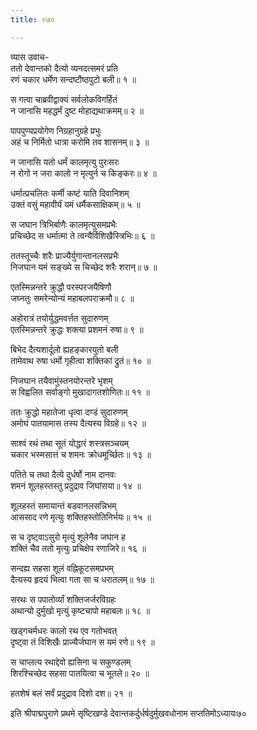 ```yaml
---
title: ०७०

---
```

व्यास उवाच-  
ततो देवान्तको दैत्यो व्यनदत्समरं प्रति  
रणं चकार धर्मेण सन्दष्टौष्ठपुटो बली॥ १ ॥


स गत्वा चाब्रवीद्वाक्यं सर्वलोकविगर्हितं  
न जानासि महद्धर्मं दुष्ट मोहाद्यथाक्रमम्॥ २ ॥


पापपुण्यप्रयोगेण निग्रहानुग्रहे प्रभुः  
अहं च निर्मितो धात्रा करोमि तव शासनम्॥ ३ ॥


न जानासि यतो धर्मं कालमृत्यु पुरःसरः  
न रोगो न जरा कालो न मृत्युर्न च किङ्करः॥ ४ ॥


धर्मात्प्रचलितः कर्मी कष्टं याति दिवानिशम्  
उक्तं वसुं महावीर्यं यमं धर्मैकसाक्षिकम्॥ ५ ॥


स जघान त्रिभिर्बाणैः कालमृत्युसमप्रभैः  
प्रचिच्छेद स धर्मात्मा ते त्वन्यैर्विशिखैस्त्रिभिः॥ ६ ॥


ततस्तूच्चैः शरैः प्राज्यैर्युगान्तानलसप्रभैः  
निजघान यमं सङ्ख्ये स चिच्छेद शरैः शरान्॥ ७ ॥


एतस्मिन्नन्तरे क्रुद्धौ परस्परजयैषिणौ  
जघ्नतुः समरेन्योन्यं महाबलपराक्रमौ॥ ८ ॥


अहोरात्रं तयोर्युद्धमवर्त्तत सुदारुणम्  
एतस्मिन्नन्तरे क्रुद्धः शक्त्या प्रशमनं रुषा॥ ९ ॥


बिभेद दैत्यशार्दूलो ह्यहङ्कारयुतो बली  
तामेवाथ रुषा धर्मो गृहीत्वा शक्तिकां द्रुतं॥ १० ॥


निजघान तयैवामुंस्तनयोरन्तरे भृशम्  
स विह्वलित सर्वाङ्गो मुखादागतशोणितः॥ ११ ॥


ततः क्रुद्धो महातेजा धृत्वा दण्डं सुदारुणम्  
अमोघं पातयामास तस्य दैत्यस्य विग्रहे॥ १२ ॥


साश्वं रथं तथा सूतं योद्धारं शस्त्रसञ्चयम्  
चकार भस्मसात्तं च शमनः क्रोधमूर्च्छितः॥ १३ ॥


पतिते च तथा दैत्ये दुर्धर्षो नाम दानवः  
शमनं शूलहस्तस्तु प्रदुद्राव जिघांसया॥ १४ ॥


शूलहस्तं समायान्तं बडवानलसन्निभम्  
आससाद रणे मृत्युः शक्तिहस्तोतिनिर्भयः॥ १५ ॥


स च दृष्ट्वाऽसुरो मृत्युं शूलेनैव जघान ह  
शक्तिं चैव ततो मृत्युः प्रचिक्षेप रणाजिरे॥ १६ ॥


सन्दह्य सहसा शूलं वह्निकूटसमप्रभम्  
दैत्यस्य हृदयं भित्वा गता सा च धरातलम्॥ १७ ॥


सरथः स पपातोर्व्यां शक्तिजर्जरविग्रहः  
अथान्यो दुर्मुखो मृत्युं कृष्टचापो महाबलः॥ १८ ॥


खड्गचर्मधरः कालो रथ एव गतोभवत्  
दृष्ट्वा तं विशिखैः प्राज्यैर्जघान स यमं रणे॥ १९ ॥


स चाप्लत्य रथाद्देवो ह्यसिना च सकुण्डलम्  
शिरश्चिच्छेद सहसा पातयित्वा च भूतले॥ २० ॥


हतशेषं बलं सर्वं प्रदुद्राव दिशो दश॥ २१ ॥


इति श्रीपाद्मपुराणे प्रथमे सृष्टिखण्डे देवान्तकर्दुर्धर्षदुर्मुखवधोनाम सप्ततिमोऽध्यायः७०